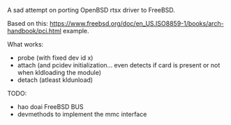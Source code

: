 A sad attempt on porting OpenBSD rtsx driver to FreeBSD.

Based on this: https://www.freebsd.org/doc/en_US.ISO8859-1/books/arch-handbook/pci.html example.

What works:

 - probe (with fixed dev id x)
 - attach (and pcidev initialization... even detects if card is present or not when kldloading the module)
 - detach (atleast kldunload)

TODO:

 - hao doai FreeBSD BUS
 - devmethods to implement the mmc interface

